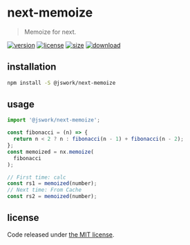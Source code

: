 # next-memoize
> Memoize for next.

[![version][version-image]][version-url]
[![license][license-image]][license-url]
[![size][size-image]][size-url]
[![download][download-image]][download-url]

## installation
```bash
npm install -S @jswork/next-memoize
```

## usage
```js
import '@jswork/next-memoize';

const fibonacci = (n) => {
  return n < 2 ? n : fibonacci(n - 1) + fibonacci(n - 2);
};
const memoized = nx.memoize(
  fibonacci
);

// First time: calc
const rs1 = memoized(number);
// Next time: From Cache
const rs2 = memoized(number);
```

## license
Code released under [the MIT license](https://github.com/afeiship/next-memoize/blob/master/LICENSE.txt).

[version-image]: https://img.shields.io/npm/v/@jswork/next-memoize
[version-url]: https://npmjs.org/package/@jswork/next-memoize

[license-image]: https://img.shields.io/npm/l/@jswork/next-memoize
[license-url]: https://github.com/afeiship/next-memoize/blob/master/LICENSE.txt

[size-image]: https://img.shields.io/bundlephobia/minzip/@jswork/next-memoize
[size-url]: https://github.com/afeiship/next-memoize/blob/master/dist/next-memoize.min.js

[download-image]: https://img.shields.io/npm/dm/@jswork/next-memoize
[download-url]: https://www.npmjs.com/package/@jswork/next-memoize

